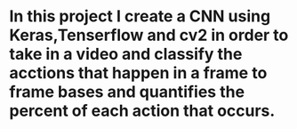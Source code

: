 # In this project I create a CNN using Keras,Tenserflow and cv2 in order to take in a video and classify the acctions that happen in a frame to frame bases and quantifies the percent of each action that occurs.

